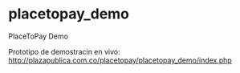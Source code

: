 # placetopay_demo
PlaceToPay Demo

Prototipo de demostracin en vivo:
http://plazapublica.com.co/placetopay/placetopay_demo/index.php
